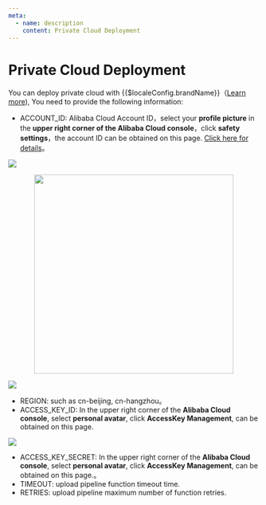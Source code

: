 ```yaml
---
meta:
  - name: description
    content: Private Cloud Deployment
---
```


#  Private Cloud Deployment

<LastUpdated/>

You can deploy private cloud with {{$localeConfig.brandName}}（[Learn more](/guides/deployment/)), You need to provide the following information: 

- ACCOUNT_ID: Alibaba Cloud Account ID，select your **profile picture** in the **upper right corner of the Alibaba Cloud console**，click **safety settings**，the account ID can be obtained on this page. [Click here for details](https://help.aliyun.com/document_detail/52984.html?spm=a2c4g.11186623.2.49.49772a364IfiEO#getAccountID)。

![](https://cdn.approw.cn/blog/image%20%28121%29.png)

<img src="https://cdn.approw.cn/blog/image%20%28155%29.png" height=400 style="display:block;margin: 0 auto;">

![](https://cdn.approw.cn/blog/image%20%28318%29.png)

- REGION: such as cn-beijing, cn-hangzhou。
- ACCESS_KEY_ID: In the upper right corner of the **Alibaba Cloud console**, select **personal avatar**, click **AccessKey Management**, can be obtained on this page.

![](https://cdn.approw.cn/blog/image%20%28129%29.png)

- ACCESS_KEY_SECRET: In the upper right corner of the **Alibaba Cloud console**, select **personal avatar**, click **AccessKey Management**, can be obtained on this page.。
- TIMEOUT: upload pipeline function timeout time.
- RETRIES: upload pipeline maximum number of function retries.

